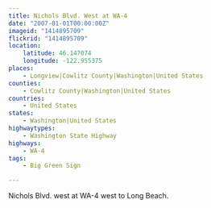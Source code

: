 ```yaml
---
title: Nichols Blvd. West at WA-4
date: "2007-01-01T00:00:00Z"
imageid: "1414895709"
flickrid: "1414895709"
location:
    latitude: 46.147074
    longitude: -122.955375
places:
    - Longview|Cowlitz County|Washington|United States
counties:
    - Cowlitz County|Washington|United States
countries:
    - United States
states:
    - Washington|United States
highwaytypes:
    - Washington State Highway
highways:
    - WA-4
tags:
    - Big Green Sign

---
```

Nichols Blvd. west at WA-4 west to Long Beach.